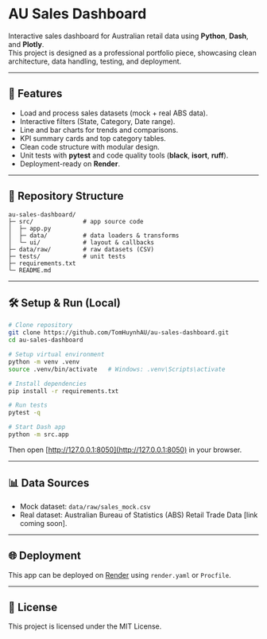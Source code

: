 # AU Sales Dashboard

Interactive sales dashboard for Australian retail data using **Python**, **Dash**, and **Plotly**.  
This project is designed as a professional portfolio piece, showcasing clean architecture, data handling, testing, and deployment.

---

## 🚀 Features

- Load and process sales datasets (mock + real ABS data).
- Interactive filters (State, Category, Date range).
- Line and bar charts for trends and comparisons.
- KPI summary cards and top category tables.
- Clean code structure with modular design.
- Unit tests with **pytest** and code quality tools (**black**, **isort**, **ruff**).
- Deployment-ready on **Render**.

---

## 📂 Repository Structure

```
au-sales-dashboard/
├─ src/              # app source code
│  ├─ app.py
│  ├─ data/          # data loaders & transforms
│  └─ ui/            # layout & callbacks
├─ data/raw/         # raw datasets (CSV)
├─ tests/            # unit tests
├─ requirements.txt
└─ README.md
```

---

## 🛠️ Setup & Run (Local)

```bash
# Clone repository
git clone https://github.com/TomHuynhAU/au-sales-dashboard.git
cd au-sales-dashboard

# Setup virtual environment
python -m venv .venv
source .venv/bin/activate   # Windows: .venv\Scripts\activate

# Install dependencies
pip install -r requirements.txt

# Run tests
pytest -q

# Start Dash app
python -m src.app
```

Then open [http://127.0.0.1:8050](http://127.0.0.1:8050) in your browser.

---

## 📊 Data Sources

- Mock dataset: `data/raw/sales_mock.csv`
- Real dataset: Australian Bureau of Statistics (ABS) Retail Trade Data [link coming soon].

---

## 🌐 Deployment

This app can be deployed on [Render](https://render.com) using `render.yaml` or `Procfile`.

---

## 📜 License

This project is licensed under the MIT License.
